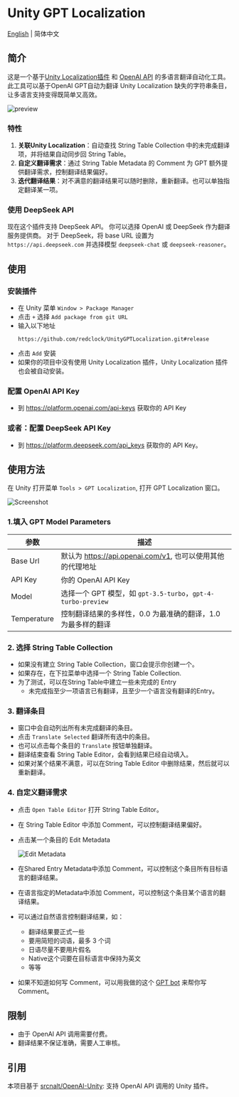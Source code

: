 # Unity GPT Localization
[English](README.md) | 简体中文

## 简介

这是一个基于[Unity Localization插件](https://docs.unity3d.com/Packages/com.unity.localization@1.0/manual/index.html)
和 [OpenAI API](https://openai.com/blog/openai-api) 的多语言翻译自动化工具。
此工具可以基于OpenAI GPT自动为翻译 Unity Localization 缺失的字符串条目，让多语言支持变得既简单又高效。

![preview](Intro.gif)

### 特性
1. __关联Unity Localization__：自动查找 String Table Collection 中的未完成翻译项，并将结果自动同步回 String Table。
2. __自定义翻译需求__：通过 String Table Metadata 的 Comment 为 GPT 额外提供翻译需求，控制翻译结果偏好。
3. __迭代翻译结果__：对不满意的翻译结果可以随时删除，重新翻译。也可以单独指定翻译某一项。

### 使用 DeepSeek API
现在这个插件支持 DeepSeek API。
你可以选择 OpenAI 或 DeepSeek 作为翻译服务提供商。 
对于 DeepSeek，将 base URL 设置为 `https://api.deepseek.com` 并选择模型 `deepseek-chat` 或 `deepseek-reasoner`。

## 使用

### 安装插件

* 在 Unity 菜单 `Window > Package Manager` 
* 点击 `+` 选择 `Add package from git URL`
* 输入以下地址
    ```
    https://github.com/redclock/UnityGPTLocalization.git#release
    ```
* 点击 `Add` 安装
* 如果你的项目中没有使用 Unity Localization 插件，Unity Localization 插件也会被自动安装。

### 配置 OpenAI API Key
* 到 https://platform.openai.com/api-keys 获取你的 API Key

### 或者：配置 DeepSeek API Key
* 到 https://platform.deepseek.com/api_keys 获取你的 API Key。

## 使用方法
在 Unity 打开菜单 `Tools > GPT Localization`, 打开 GPT Localization 窗口。

![Screenshot](Screenshot.png)

### 1.填入 GPT Model Parameters
| 参数       | 描述                                                  |
|----------|-----------------------------------------------------|
| Base Url | 默认为 https://api.openai.com/v1, 也可以使用其他的代理地址         |
| API Key  | 你的 OpenAI API Key                                   |
| Model    | 选择一个 GPT 模型，如 `gpt-3.5-turbo`，`gpt-4-turbo-preview` |
| Temperature | 控制翻译结果的多样性，0.0 为最准确的翻译，1.0 为最多样的翻译                  |

### 2. 选择 String Table Collection
* 如果没有建立 String Table Collection，窗口会提示你创建一个。
* 如果存在，在下拉菜单中选择一个 String Table Collection.
* 为了测试，可以在String Table中建立一些未完成的 Entry
  - 未完成指至少一项语言已有翻译，且至少一个语言没有翻译的Entry。

### 3. 翻译条目
* 窗口中会自动列出所有未完成翻译的条目。
* 点击 `Translate Selected` 翻译所有选中的条目。
* 也可以点击每个条目的 `Translate` 按钮单独翻译。
* 翻译结束查看 String Table Editor，会看到结果已经自动填入。
* 如果对某个结果不满意，可以在String Table Editor 中删除结果，然后就可以重新翻译。

### 4. 自定义翻译需求
* 点击 `Open Table Editor` 打开 String Table Editor。
* 在 String Table Editor 中添加 Comment，可以控制翻译结果偏好。
* 点击某一个条目的 Edit Metadata

  ![Edit Metadata](Metadata.jpg)

* 在Shared Entry Metadata中添加 Comment，可以控制这个条目所有目标语言的翻译结果。
* 在语言指定的Metadata中添加 Comment，可以控制这个条目某个语言的翻译结果。
* 可以通过自然语言控制翻译结果，如：
  * 翻译结果要正式一些
  * 要用简短的词语，最多 3 个词
  * 日语尽量不要用片假名
  * Native这个词要在目标语言中保持为英文
  * 等等
* 如果不知道如何写 Comment，可以用我做的这个 
   [GPT bot](https://chat.openai.com/g/g-NnmjK7bix-multilingual-prompt-generator)
   来帮你写 Comment。

## 限制
* 由于 OpenAI API 调用需要付费。
* 翻译结果不保证准确，需要人工审核。

## 引用
本项目基于 [srcnalt/OpenAI-Unity](https://github.com/srcnalt/OpenAI-Unity): 支持 OpenAI API 调用的 Unity 插件。



